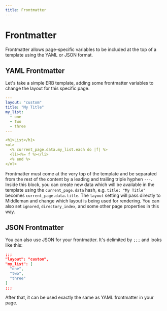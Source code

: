 ```yaml
---
title: Frontmatter
---
```


# Frontmatter

Frontmatter allows page-specific variables to be included at the top of a
template using the YAML or JSON format.

## YAML Frontmatter

Let's take a simple ERB template, adding some frontmatter variables to change
the layout for this specific page.

```yaml
---
layout: "custom"
title: "My Title"
my_list:
  - one
  - two
  - three
---

<h1>List</h1>
<ol>
  <% current_page.data.my_list.each do |f| %>
  <li><%= f %></li>
  <% end %>
</ol>
```

Frontmatter must come at the very top of the template and be separated from the rest of the content by a leading and trailing triple hyphen `---`. Inside this block, you can create new data which will be available in the template using the `current_page.data` hash, e.g. `title: "My Title"` becomes `current_page.data.title`. The `layout` setting will pass directly to Middleman and change which layout is being used for rendering. You can also set `ignored`, `directory_index`, and some other page properties in this way.

## JSON Frontmatter

You can also use JSON for your frontmatter. It's delimited by `;;;` and looks
like this:

```json
;;;
"layout": "custom",
"my_list": [
  "one",
  "two",
  "three"
]
;;;
```

After that, it can be used exactly the same as YAML frontmatter in your page.
